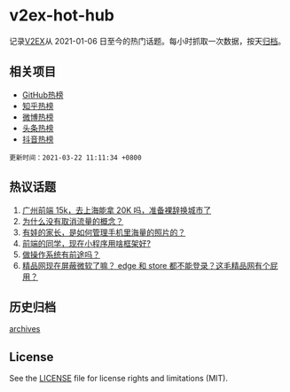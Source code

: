 # v2ex-hot-hub

 记录[V2EX](https://www.v2ex.com/)从 2021-01-06 日至今的热门话题。每小时抓取一次数据，按天[归档](archives)。
 
 ## 相关项目

- [GitHub热榜](https://github.com/snaildev/github-hot-hub)
- [知乎热榜](https://github.com/snaildev/zhihu-hot-hub)
- [微博热榜](https://github.com/snaildev/weibo-hot-hub)
- [头条热榜](https://github.com/snaildev/toutiao-hot-hub)
- [抖音热榜](https://github.com/snaildev/douyin-hot-hub)


 `更新时间：2021-03-22 11:11:34 +0800`

## 热议话题

1. [广州前端 15k，去上海能拿 20K 吗，准备裸辞换城市了](https://www.v2ex.com/t/763654)
1. [为什么没有取消流量的概念？](https://www.v2ex.com/t/763708)
1. [有娃的家长，是如何管理手机里海量的照片的？](https://www.v2ex.com/t/763648)
1. [前端的同学，现在小程序用啥框架好?](https://www.v2ex.com/t/763801)
1. [做操作系统有前途吗？](https://www.v2ex.com/t/763726)
1. [精品网现在屏蔽微软了嘛？ edge 和 store 都不能登录？这毛精品网有个屁用？](https://www.v2ex.com/t/763625)

## 历史归档

[archives](archives)

## License

See the [LICENSE](LICENSE) file for license rights and limitations (MIT).
